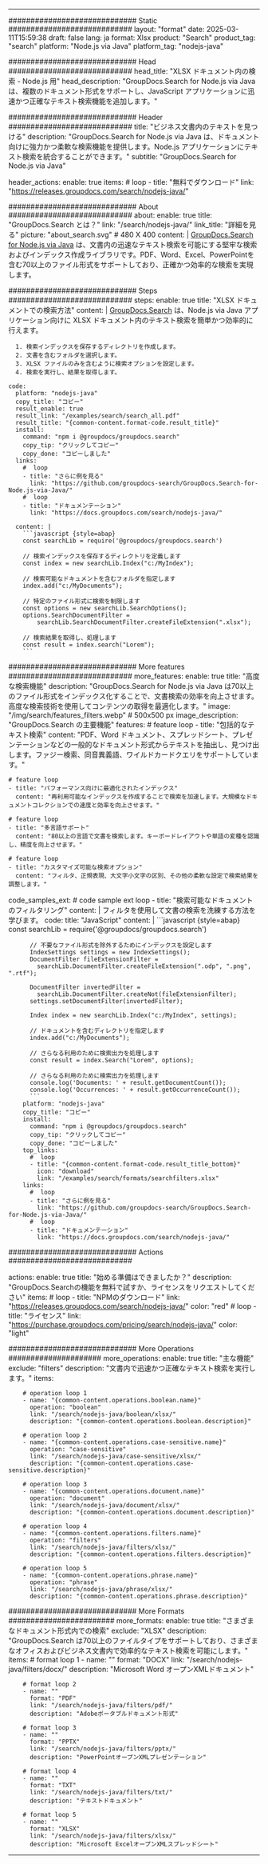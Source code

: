 
---
############################# Static ############################
layout: "format"
date:  2025-03-11T15:59:38
draft: false
lang: ja
format: Xlsx
product: "Search"
product_tag: "search"
platform: "Node.js via Java"
platform_tag: "nodejs-java"

############################# Head ############################
head_title: "XLSX ドキュメント内の検索 - Node.js 用"
head_description: "GroupDocs.Search for Node.js via Java は、複数のドキュメント形式をサポートし、JavaScript アプリケーションに迅速かつ正確なテキスト検索機能を追加します。"

############################# Header ############################
title: "ビジネス文書内のテキストを見つける" 
description: "GroupDocs.Search for Node.js via Java は、ドキュメント向けに強力かつ柔軟な検索機能を提供します。Node.js アプリケーションにテキスト検索を統合することができます。"
subtitle: "GroupDocs.Search for Node.js via Java" 

header_actions:
  enable: true
  items:
    #  loop
    - title: "無料でダウンロード"
      link: "https://releases.groupdocs.com/search/nodejs-java/"
      
############################# About ############################
about:
    enable: true
    title: "GroupDocs.Search とは？"
    link: "/search/nodejs-java/"
    link_title: "詳細を見る"
    picture: "about_search.svg" # 480 X 400
    content: |
       [GroupDocs.Search for Node.js via Java](/search/nodejs-java/) は、文書内の迅速なテキスト検索を可能にする堅牢な検索およびインデックス作成ライブラリです。PDF、Word、Excel、PowerPointを含む70以上のファイル形式をサポートしており、正確かつ効率的な検索を実現します。

############################# Steps ############################
steps:
    enable: true
    title: "XLSX ドキュメントでの検索方法"
    content: |
      [GroupDocs.Search](/search/nodejs-java/) は、Node.js via Java アプリケーション向けに XLSX ドキュメント内のテキスト検索を簡単かつ効率的に行えます。
      
      1. 検索インデックスを保存するディレクトリを作成します。
      2. 文書を含むフォルダを選択します。
      3. XLSX ファイルのみを含むように検索オプションを設定します。
      4. 検索を実行し、結果を取得します。
   
    code:
      platform: "nodejs-java"
      copy_title: "コピー"
      result_enable: true
      result_link: "/examples/search/search_all.pdf"
      result_title: "{common-content.format-code.result_title}"
      install:
        command: "npm i @groupdocs/groupdocs.search"
        copy_tip: "クリックしてコピー"
        copy_done: "コピーしました"
      links:
        #  loop
        - title: "さらに例を見る"
          link: "https://github.com/groupdocs-search/GroupDocs.Search-for-Node.js-via-Java/"
        #  loop
        - title: "ドキュメンテーション"
          link: "https://docs.groupdocs.com/search/nodejs-java/"
          
      content: |
        ```javascript {style=abap}
        const searchLib = require('@groupdocs/groupdocs.search')

        // 検索インデックスを保存するディレクトリを定義します
        const index = new searchLib.Index("c:/MyIndex");

        // 検索可能なドキュメントを含むフォルダを指定します
        index.add("c:/MyDocuments");

        // 特定のファイル形式に検索を制限します
        const options = new searchLib.SearchOptions();
        options.SearchDocumentFilter = 
            searchLib.SearchDocumentFilter.createFileExtension(".xlsx");

        // 検索結果を取得し、処理します
        const result = index.search("Lorem");
        ```            

############################# More features ############################
more_features:
  enable: true
  title: "高度な検索機能"
  description: "GroupDocs.Search for Node.js via Java は70以上のファイル形式をインデックス化することで、文書検索の効率を向上させます。高度な検索技術を使用してコンテンツの取得を最適化します。"
  image: "/img/search/features_filters.webp" # 500x500 px
  image_description: "GroupDocs.Search の主要機能"
  features:
    # feature loop
    - title: "包括的なテキスト検索"
      content: "PDF、Word ドキュメント、スプレッドシート、プレゼンテーションなどの一般的なドキュメント形式からテキストを抽出し、見つけ出します。ファジー検索、同音異義語、ワイルドカードクエリをサポートしています。"

    # feature loop
    - title: "パフォーマンス向けに最適化されたインデックス"
      content: "再利用可能なインデックスを作成することで検索を加速します。大規模なドキュメントコレクションでの速度と効率を向上させます。"

    # feature loop
    - title: "多言語サポート"
      content: "80以上の言語で文書を検索します。キーボードレイアウトや単語の変種を認識し、精度を向上させます。"

    # feature loop
    - title: "カスタマイズ可能な検索オプション"
      content: "フィルタ、正規表現、大文字小文字の区別、その他の柔軟な設定で検索結果を調整します。"
      
  code_samples_ext:
    # code sample ext loop
    - title: "検索可能なドキュメントのフィルタリング"
      content: |
        フィルタを使用して文書の検索を洗練する方法を学びます。
      code:
        title: "JavaScript"
        content: |
          ```javascript {style=abap}
          const searchLib = require('@groupdocs/groupdocs.search')
          
          // 不要なファイル形式を除外するためにインデックスを設定します
          IndexSettings settings = new IndexSettings();
          DocumentFilter fileExtensionFilter = 
            searchLib.DocumentFilter.createFileExtension(".odp", ".png", ".rtf");

          DocumentFilter invertedFilter = 
            searchLib.DocumentFilter.createNot(fileExtensionFilter);
          settings.setDocumentFilter(invertedFilter);

          Index index = new searchLib.Index("c:/MyIndex", settings);
              
          // ドキュメントを含むディレクトリを指定します
          index.add("c:/MyDocuments");

          // さらなる利用のために検索出力を処理します
          const result = index.Search("Lorem", options);
          
          // さらなる利用のために検索出力を処理します
          console.log('Documents: ' + result.getDocumentCount());
          console.log('Occurrences: ' + result.getOccurrenceCount());
          ```
        platform: "nodejs-java"
        copy_title: "コピー"
        install:
          command: "npm i @groupdocs/groupdocs.search"
          copy_tip: "クリックしてコピー"
          copy_done: "コピーしました"
        top_links:
          #  loop
          - title: "{common-content.format-code.result_title_bottom}"
            icon: "download"
            link: "/examples/search/formats/searchfilters.xlsx"
        links:
          #  loop
          - title: "さらに例を見る"
            link: "https://github.com/groupdocs-search/GroupDocs.Search-for-Node.js-via-Java/"
          #  loop
          - title: "ドキュメンテーション"
            link: "https://docs.groupdocs.com/search/nodejs-java/"
            

            


############################# Actions ############################

actions:
  enable: true
  title: "始める準備はできましたか？"
  description: "GroupDocs.Searchの機能を無料で試すか、ライセンスをリクエストしてください"
  items:
    #  loop
    - title: "NPMのダウンロード"
      link: "https://releases.groupdocs.com/search/nodejs-java/"
      color: "red"
        #  loop
    - title: "ライセンス"
      link: "https://purchase.groupdocs.com/pricing/search/nodejs-java/"
      color: "light"


############################# More Operations #####################
more_operations:
    enable: true
    title: "主な機能"
    exclude: "filters"
    description: "文書内で迅速かつ正確なテキスト検索を実行します。"
    items: 
          
        # operation loop 1
        - name: "{common-content.operations.boolean.name}"
          operation: "boolean"
          link: "/search/nodejs-java/boolean/xlsx/"
          description: "{common-content.operations.boolean.description}"

        # operation loop 2
        - name: "{common-content.operations.case-sensitive.name}"
          operation: "case-sensitive"
          link: "/search/nodejs-java/case-sensitive/xlsx/"
          description: "{common-content.operations.case-sensitive.description}"

        # operation loop 3
        - name: "{common-content.operations.document.name}"
          operation: "document"
          link: "/search/nodejs-java/document/xlsx/"
          description: "{common-content.operations.document.description}"

        # operation loop 4
        - name: "{common-content.operations.filters.name}"
          operation: "filters"
          link: "/search/nodejs-java/filters/xlsx/"
          description: "{common-content.operations.filters.description}"

        # operation loop 5
        - name: "{common-content.operations.phrase.name}"
          operation: "phrase"
          link: "/search/nodejs-java/phrase/xlsx/"
          description: "{common-content.operations.phrase.description}"
          
        
          
############################# More Formats ########################
more_formats:
    enable: true
    title: "さまざまなドキュメント形式内での検索"
    exclude: "XLSX"
    description: "GroupDocs.Search は70以上のファイルタイプをサポートしており、さまざまなオフィスおよびビジネス文書内で効率的なテキスト検索を可能にします。"
    items: 
        # format loop 1
        - name: ""
          format: "DOCX"
          link: "/search/nodejs-java/filters/docx/"
          description: "Microsoft Word オープンXMLドキュメント"
          
        # format loop 2
        - name: ""
          format: "PDF"
          link: "/search/nodejs-java/filters/pdf/"
          description: "Adobeポータブルドキュメント形式"
          
        # format loop 3
        - name: ""
          format: "PPTX"
          link: "/search/nodejs-java/filters/pptx/"
          description: "PowerPointオープンXMLプレゼンテーション"

        # format loop 4
        - name: ""
          format: "TXT"
          link: "/search/nodejs-java/filters/txt/"
          description: "テキストドキュメント"
          
        # format loop 5
        - name: ""
          format: "XLSX"
          link: "/search/nodejs-java/filters/xlsx/"
          description: "Microsoft ExcelオープンXMLスプレッドシート"
  

---